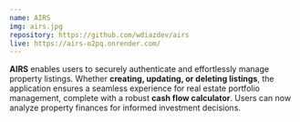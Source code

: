 ```yaml
---
name: AIRS
img: airs.jpg
repository: https://github.com/wdiazdev/airs
live: https://airs-o2pq.onrender.com/
---
```


**AIRS** enables users to securely authenticate and effortlessly manage property listings. Whether **creating, updating, or deleting listings**, the application ensures a seamless experience for real estate portfolio management, complete with a robust **cash flow calculator**. Users can now analyze property finances for informed investment decisions.
